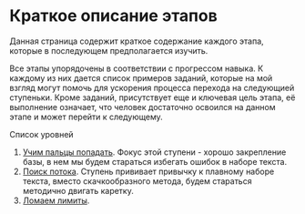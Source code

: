 # Краткое описание этапов

Данная страница содержит краткое содержание каждого этапа, которые в последующем предполагается изучить.

Все этапы упорядочены в соответствии с прогрессом навыка. К каждому из них дается список примеров заданий, которые на мой взгляд могут помочь для ускорения процесса перехода на следующией ступеньки. Кроме заданий, присутствует еще и ключевая цель этапа, её выполнение означает, что человек достаточно освоился на данном этапе и может перейти к следующему.

Список уровней

1. [Учим пальцы попадать](uchim-palcy-popadat.md). Фокус этой ступени - хорошо закрепление базы, в нем мы будем стараться избегать ошибок в наборе текста.
2. [Поиск потока](poisk-potoka.md). Ступень прививает привычку к плавному наборе текста, вместо скачкообразного метода, будем стараться методично двигать каретку.
3. [Ломаем лимиты](lomaem-limit.md).&#x20;

